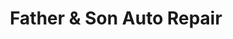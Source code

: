 ---
title: "Father & Son Auto Repair"
url: /lynbrook/father-und-son-auto-repair/
shop: Autowerkstatt
---